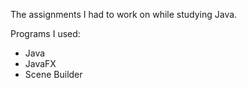 The assignments I had to work on while studying Java.

Programs I used:
  - Java
  - JavaFX
  - Scene Builder
